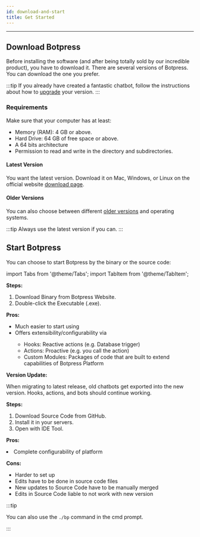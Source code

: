 ```yaml
---
id: download-and-start
title: Get Started
---
```


---------------

## Download Botpress

Before installing the software (and after being totally sold by our incredible product), you have to download it. There are several versions of Botpress. You can download the one you prefer.

:::tip
If you already have created a fantastic chatbot, follow the instructions about how to [upgrade](/docs/intro-to-botpress/update) your version.
:::

### Requirements

Make sure that your computer has at least:

- Memory (RAM): 4 GB or above.
- Hard Drive: 64 GB of free space or above.
- A 64 bits architecture
- Permission to read and write in the directory and subdirectories.

#### Latest Version

You want the latest version. Download it on Mac, Windows, or Linux on the official website [download page](https://botpress.com/download).

#### Older Versions

You can also choose between different [older versions](https://s3.amazonaws.com/botpress-binaries/index.html) and operating systems.

:::tip
Always use the latest version if you can.
:::

## Start Botpress

You can choose to start Botpress by the binary or the source code:

import Tabs from '@theme/Tabs';
import TabItem from '@theme/TabItem';

<Tabs>
  <TabItem value="binary" label="Binary">

<strong>Steps:</strong>
<ol>
    <li>Download Binary from Botpress Website.</li>
    <li>Double-click the Executable (.exe).</li>
</ol>

<strong>Pros:</strong>
<ul>
    <li>Much easier to start using</li>
    <li>Offers extensibility/configurability via</li>
        <ul>
        <li>Hooks: Reactive actions (e.g. Database trigger)</li>
        <li>Actions: Proactive (e.g. you call the action)</li>
        <li>Custom Modules: Packages of code that are built to extend capabilities of Botpress Platform</li>
        </ul>
</ul>

<strong>Version Update:</strong>
<p>When migrating to latest release, old chatbots get exported into the new version. Hooks, actions, and bots should continue working.</p>
  </TabItem>
  <TabItem value="source-code" label="Source Code" default>
<strong>Steps:</strong>
<ol>
    <li>Download Source Code from GitHub.</li>
    <li>Install it in your servers.</li>
    <li>Open with IDE Tool.</li>
</ol>

<strong>Pros:</strong>
<p><li>Complete configurability of platform</li></p>

<strong>Cons:</strong>
<ul>
    <li>Harder to set up</li>
    <li>Edits have to be done in source code files</li>
    <li>New updates to Source Code have to be manually merged</li>
    <li>Edits in Source Code liable to not work with new version</li>
</ul>
  </TabItem>
</Tabs>

:::tip

You can also use the `./bp` command in the cmd prompt.

:::